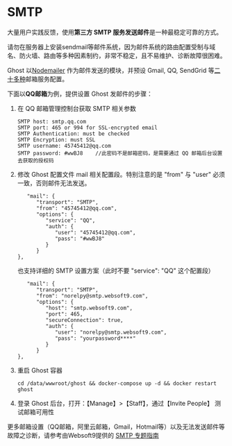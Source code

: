 # SMTP

大量用户实践反馈，使用**第三方 SMTP 服务发送邮件**是一种最稳定可靠的方式。  

请勿在服务器上安装sendmail等邮件系统，因为邮件系统的路由配置受制与域名、防火墙、路由等多种因素制约，非常不稳定，且不易维护、诊断故障很困难。  

Ghost 以[Nodemailer](https://github.com/nodemailer) 作为邮件发送的模块，并预设 Gmail, QQ, SendGrid 等[二十多种](https://github.com/nodemailer/nodemailer/tree/0.7/#well-known-services-for-smtp)邮箱服务配置。

下面以**QQ邮箱**为例，提供设置 Ghost 发邮件的步骤：

1. 在 QQ 邮箱管理控制台获取 SMTP 相关参数
   ```
   SMTP host: smtp.qq.com
   SMTP port: 465 or 994 for SSL-encrypted email
   SMTP Authentication: must be checked
   SMTP Encryption: must SSL
   SMTP username: 45745412@qq.com
   SMTP password: #wwBJ8    //此密码不是邮箱密码，是需要通过 QQ 邮箱后台设置去获取的授权码
   ```
2. 修改 Ghost 配置文件 mail 相关配置段。特别注意的是 "from" 与 "user" 必须一致，否则邮件无法发送。
   ```
      "mail": {
         "transport": "SMTP",
         "from": "45745412@qq.com",
         "options": {
            "service": "QQ",
            "auth": {
               "user": "45745412@qq.com",
               "pass": "#wwBJ8"
            }
         }
   },
   ```

   也支持详细的 SMTP 设置方案（此时不要 "service": "QQ" 这个配置段）

   ```
      "mail": {
         "transport": "SMTP",
         "from": "norelpy@smtp.websoft9.com",
         "options": {
            "host": "smtp.websoft9.com",
            "port": 465,
            "secureConnection": true,
            "auth": {
               "user": "norelpy@smtp.websoft9.com",
               "pass": "yourpassword****"
            }
         }
   },
   ```

3. 重启 Ghost 容器
   ```
   cd /data/wwwroot/ghost && docker-compose up -d && docker restart ghost
   ```
4. 登录 Ghost 后台，打开：【Manage】>【Staff】，通过【Invite People】 测试邮箱可用性

更多邮箱设置（QQ邮箱，阿里云邮箱，Gmail，Hotmail等）以及无法发送邮件等故障之诊断，请参考由Websoft9提供的 [SMTP 专题指南](https://support.websoft9.com/docs/faq/zh/tech-smtp.html)